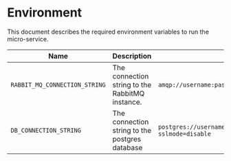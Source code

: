 # Environment

This document describes the required environment variables to run the micro-service.

| Name                          | Description                                     | Example                                                             | Mandatory |
| ----------------------------- | ----------------------------------------------- | ------------------------------------------------------------------- | --------- |
| `RABBIT_MQ_CONNECTION_STRING` | The connection string to the RabbitMQ instance. | `amqp://username:password@address:port/`                            | Yes       |
| `DB_CONNECTION_STRING`        | The connection string to the postgres database  | `postgres://username:password@domain:port/database?sslmode=disable` | Yes       |
